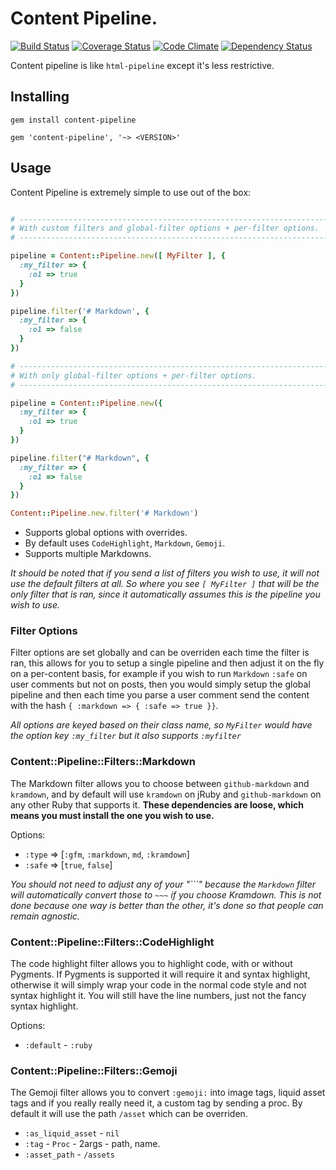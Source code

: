 # Content Pipeline.

[![Build Status](https://travis-ci.org/envygeeks/content-pipeline.png?branch=master)](https://travis-ci.org/envygeeks/content-pipeline) [![Coverage Status](https://coveralls.io/repos/envygeeks/content-pipeline/badge.png)](https://coveralls.io/r/envygeeks/content-pipeline) [![Code Climate](https://codeclimate.com/github/envygeeks/content-pipeline.png)](https://codeclimate.com/github/envygeeks/content-pipeline) [![Dependency Status](https://gemnasium.com/envygeeks/content-pipeline.png)](https://gemnasium.com/envygeeks/content-pipeline)


Content pipeline is like `html-pipeline` except it's less restrictive.

## Installing

```
gem install content-pipeline
```

```
gem 'content-pipeline', '~> <VERSION>'
```

## Usage

Content Pipeline is extremely simple to use out of the box:

```ruby

# ---------------------------------------------------------------------
# With custom filters and global-filter options + per-filter options.
# ---------------------------------------------------------------------

pipeline = Content::Pipeline.new([ MyFilter ], {
  :my_filter => {
    :o1 => true
  }
})

pipeline.filter('# Markdown', {
  :my_filter => {
    :o1 => false
  }
})

# ---------------------------------------------------------------------
# With only global-filter options + per-filter options.
# ---------------------------------------------------------------------

pipeline = Content::Pipeline.new({
  :my_filter => {
    :o1 => true
  }
})

pipeline.filter("# Markdown", {
  :my_filter => {
    :o1 => false
  }
})
```

```ruby
Content::Pipeline.new.filter('# Markdown')
```

* Supports global options with overrides.
* By default uses `CodeHighlight`, `Markdown`, `Gemoji`.
* Supports multiple Markdowns.

*It should be noted that if you send a list of filters you wish to use, it will not use the default filters at all.  So where you see `[ MyFilter ]` that will be the only filter that is ran, since it automatically assumes this is the pipeline you wish to use.*

### Filter Options

Filter options are set globally and can be overriden each time the filter is ran, this allows for you to setup a single pipeline and then adjust it on the fly on a per-content basis, for example if you wish to run `Markdown` `:safe` on user comments but not on posts, then you would simply setup the global pipeline and then each time you parse a user comment send the content with the hash `{ :markdown => { :safe => true }}`.

*All options are keyed based on their class name, so `MyFilter` would have the option key `:my_filter` but it also supports `:myfilter`*

### Content::Pipeline::Filters::Markdown

The Markdown filter allows you to choose between `github-markdown` and `kramdown`, and by default will use `kramdown` on jRuby and `github-markdown` on any other Ruby that supports it.  **These dependencies are loose, which means you must install the one you wish to use.**

Options:
* `:type` => [`:gfm`, `:markdown`, `md`, `:kramdown`]
* `:safe` => [`true`, `false`]

*You should not need to adjust any of your "\`\`\`" because the `Markdown` filter will automatically convert those to `~~~` if you choose Kramdown.  This is not done because one way is
better than the other, it's done so that people can remain agnostic.*

### Content::Pipeline::Filters::CodeHighlight

The code highlight filter allows you to highlight code, with or without Pygments.  If Pygments is supported it will require it and syntax highlight, otherwise it will simply wrap your code in the normal code style and not syntax highlight it.  You will still have the line numbers, just not the fancy syntax highlight.

Options:
* `:default` - `:ruby`

### Content::Pipeline::Filters::Gemoji

The Gemoji filter allows you to convert `:gemoji:` into image tags, liquid asset tags and if you really really need it, a custom tag by sending a proc.  By default it will use the path `/asset` which can be overriden.

* `:as_liquid_asset` - `nil`
* `:tag` - `Proc` - 2args - path, name.
* `:asset_path` - `/assets`
